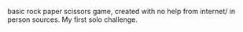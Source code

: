 basic rock paper scissors game, created with no help from internet/ in person sources. My first solo challenge.
